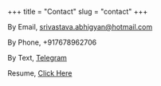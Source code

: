 +++
title = "Contact"
slug = "contact"
+++

By Email, srivastava.abhigyan@hotmail.com

By Phone, +917678962706

By Text, [Telegram](https://t.me/Abhi_7880)

Resume, [Click Here](https://drive.google.com/file/d/1pZ_aag8a7q3hRE7q1ja0K7JtWttklWDI/view?usp=sharing)